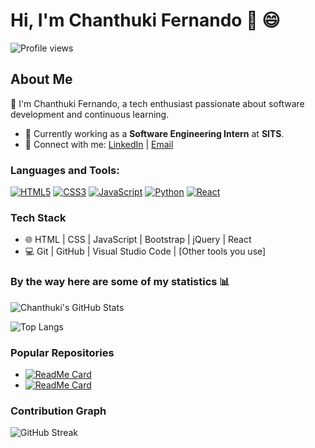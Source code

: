 # Hi, I'm Chanthuki Fernando 👋 😄

![Profile views](https://komarev.com/ghpvc/?username=kavifernando&label=Profile%20views&color=0e75b6&style=flat)

## About Me
🌱 I'm Chanthuki Fernando, a tech enthusiast passionate about software development and continuous learning.

- 💼 Currently working as a **Software Engineering Intern** at **SITS**.
- 🔗 Connect with me: [LinkedIn](https://www.linkedin.com/in/chanthuki-fernando) | [Email](mailto:your-email@example.com)

### Languages and Tools:
[![HTML5](https://img.icons8.com/color/48/000000/html-5.png)](https://developer.mozilla.org/en-US/docs/Web/HTML)
[![CSS3](https://img.icons8.com/color/48/000000/css3.png)](https://developer.mozilla.org/en-US/docs/Web/CSS)
[![JavaScript](https://img.icons8.com/color/48/000000/javascript.png)](https://developer.mozilla.org/en-US/docs/Web/JavaScript)
[![Python](https://img.icons8.com/color/48/000000/python.png)](https://www.python.org/)
[![React](https://img.icons8.com/color/48/000000/react-native.png)](https://reactjs.org/)
<!-- Add more icons for your tech stack as needed -->

### Tech Stack
- 🌐 HTML | CSS | JavaScript | Bootstrap | jQuery | React
- 💻 Git | GitHub | Visual Studio Code | [Other tools you use]

### By the way here are some of my statistics 📊

![Chanthuki's GitHub Stats](https://github-readme-stats.vercel.app/api?username=kavifernando&show_icons=true&hide_border=true&theme=dark)

![Top Langs](https://github-readme-stats.vercel.app/api/top-langs/?username=kavifernando&langs_count=10&layout=compact&theme=dark&hide_border=true)

### Popular Repositories
- [![ReadMe Card](https://github-readme-stats.vercel.app/api/pin/?username=kavifernando&repo=yourrepo&theme=dark)](https://github.com/kavifernando/yourrepo)
- [![ReadMe Card](https://github-readme-stats.vercel.app/api/pin/?username=kavifernando&repo=anotherrepo&theme=dark)](https://github.com/kavifernando/anotherrepo)
<!-- List other popular repositories as needed -->

### Contribution Graph
![GitHub Streak](https://github-readme-streak-stats.herokuapp.com/?user=kavifernando&theme=dark)


